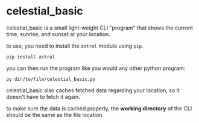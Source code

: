 # celestial_basic

celestial_basic is a small light-weight CLI "program" that shows the current time, sunrise, and sunset at your location.

to use, you need to install the `astral` module using `pip`.

```
pip install astral
```

you can then run the program like you would any other python program:

```
py dir/to/file/celestial_basic.py
```

celestial_basic also caches fetched data regarding your location, so it doesn't have to fetch it again.

to make sure the data is cached properly, the **working directory** of the CLI should be the same as the file location.
